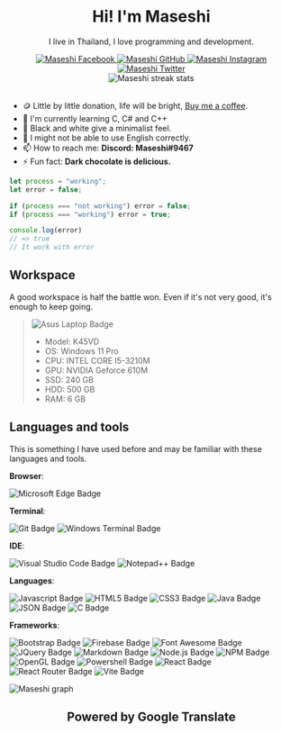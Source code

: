 <h1 align="center">Hi! I'm Maseshi</h1>
<div align="center">
  <p>I live in Thailand, I love programming and development.</p>
  <a href="https://www.facebook.com/chaiwat.fb">
    <img alt="Maseshi Facebook" src="https://img.shields.io/badge/Facebook-1877F2?style=for-the-badge&logo=facebook&logoColor=white" />
  </a>
  <a href="https://github.com/maseshi">
    <img alt="Maseshi GitHub" src="https://img.shields.io/badge/GitHub-100000?style=for-the-badge&logo=github&logoColor=white" />
  </a>
  <a href="https://www.instagram.com/chaiwat_itg">
    <img alt="Maseshi Instagram" src="https://img.shields.io/badge/Instagram-E4405F?style=for-the-badge&logo=instagram&logoColor=white" />
  </a>
  <a href="https://twitter.com/maseshi_twt">
    <img alt="Maseshi Twitter" src="https://img.shields.io/badge/Twitter-1DA1F2?style=for-the-badge&logo=twitter&logoColor=white" />
  </a>
  <br />
  <img alt="Maseshi streak stats" src="https://github-readme-streak-stats.herokuapp.com/?user=Maseshi" />
</div>

<br />

- 🪙 Little by little donation, life will be bright, [Buy me a coffee](https://www.buymeacoffee.com/maseshi).
- 🌱 I'm currently learning C, C# and C++
- 🎨 Black and white give a minimalist feel.
- 💬 I might not be able to use English correctly.
- 📫 How to reach me: **Discord: Maseshi#9467**
- ⚡ Fun fact: **Dark chocolate is delicious.**

```javascript
let process = "working";
let error = false;

if (process === "not working") error = false;
if (process === "working") error = true;

console.log(error)
// => true
// It work with error
```

## Workspace

A good workspace is half the battle won. Even if it's not very good, it's enough to keep going.

> ![Asus Laptop Badge](https://img.shields.io/badge/asus%20laptop-000000?style=for-the-badge&logo=asus&logoColor=white)
>
> - Model: K45VD
> - OS: Windows 11 Pro
> - CPU: INTEL CORE I5-3210M
> - GPU: NVIDIA Geforce 610M
> - SSD: 240 GB
> - HDD: 500 GB
> - RAM: 6 GB

## Languages and tools

This is something I have used before and may be familiar with these languages and tools.

**Browser**:

![Microsoft Edge Badge](https://img.shields.io/badge/Microsoft_Edge-0078D7?style=for-the-badge&logo=Microsoft-edge&logoColor=white)

**Terminal**:

![Git Badge](https://img.shields.io/badge/GIT-E44C30?style=for-the-badge&logo=git&logoColor=white)
![Windows Terminal Badge](https://img.shields.io/badge/windows%20terminal-4D4D4D?style=for-the-badge&logo=windows%20terminal&logoColor=white)

**IDE**:

![Visual Studio Code Badge](https://img.shields.io/badge/Visual_Studio_Code-0078D4?style=for-the-badge&logo=visual%20studio%20code&logoColor=white)
![Notepad++ Badge](https://img.shields.io/badge/Notepad++-90E59A.svg?style=for-the-badge&logo=notepad%2B%2B&logoColor=black)

**Languages**:

![Javascript Badge](https://img.shields.io/badge/JavaScript-323330?style=for-the-badge&logo=javascript&logoColor=F7DF1E)
![HTML5 Badge](https://img.shields.io/badge/HTML5-E34F26?style=for-the-badge&logo=html5&logoColor=white)
![CSS3 Badge](https://img.shields.io/badge/CSS3-1572B6?style=for-the-badge&logo=css3&logoColor=white)
![Java Badge](https://img.shields.io/badge/Java-ED8B00?style=for-the-badge&logo=java&logoColor=white)
![JSON Badge](https://img.shields.io/badge/json-5E5C5C?style=for-the-badge&logo=json&logoColor=white)
![C Badge](https://img.shields.io/badge/C-00599C?style=for-the-badge&logo=c&logoColor=white)

**Frameworks**:

![Bootstrap Badge](https://img.shields.io/badge/Bootstrap-563D7C?style=for-the-badge&logo=bootstrap&logoColor=white)
![Firebase Badge](https://img.shields.io/badge/firebase-ffca28?style=for-the-badge&logo=firebase&logoColor=black)
![Font Awesome Badge](https://img.shields.io/badge/Font_Awesome-339AF0?style=for-the-badge&logo=fontawesome&logoColor=white)
![JQuery Badge](https://img.shields.io/badge/jQuery-0769AD?style=for-the-badge&logo=jquery&logoColor=white)
![Markdown Badge](https://img.shields.io/badge/Markdown-000000?style=for-the-badge&logo=markdown&logoColor=white)
![Node.js Badge](https://img.shields.io/badge/Node.js-339933?style=for-the-badge&logo=nodedotjs&logoColor=white)
![NPM Badge](https://img.shields.io/badge/npm-CB3837?style=for-the-badge&logo=npm&logoColor=white)
![OpenGL Badge](https://img.shields.io/badge/OpenGL-FFFFFF?style=for-the-badge&logo=opengl)
![Powershell Badge](https://img.shields.io/badge/PowerShell-5391FE?style=for-the-badge&logo=PowerShell&logoColor=white)
![React Badge](https://img.shields.io/badge/React-20232A?style=for-the-badge&logo=react&logoColor=61DAFB)
![React Router Badge](https://img.shields.io/badge/React_Router-CA4245?style=for-the-badge&logo=react-router&logoColor=white)
![Vite Badge](https://img.shields.io/badge/Vite-B73BFE?style=for-the-badge&logo=vite&logoColor=FFD62E)

<img align="center" alt="Maseshi graph" src="https://activity-graph.herokuapp.com/graph?username=Maseshi&theme=minimal" />

<h2 align="center">Powered by Google Translate</h2>
